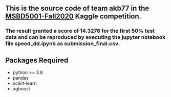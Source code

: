 ## This is the source code of team **akb77** in the [MSBD5001-Fall2020](https://www.kaggle.com/c/msbd5001-fall2020/overview) Kaggle competition.

### The result granted a score of **14.3276** for the first 50% test data and can be reproduced by executing the jupyter notebook file **speed_dd.ipynb** as **submission_final.csv**. 

## Packages Required
* python >= 3.8
* pandas
* scikit-learn
* xgboost
